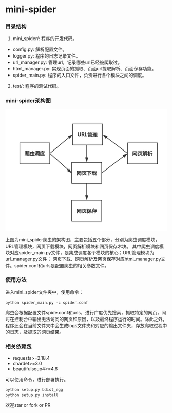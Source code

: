 # mini-spider

### 目录结构
1. mini_spider/: 程序的开发代码。
* config.py: 解析配置文件。
* logger.py: 程序的日志记录文件。
* url_manager.py: 管理url，记录哪些url已经被爬取过。
* html_manager.py: 实现页面的抓取、页面url提取解析、页面保存功能。
* spider_main.py: 程序的入口文件，负责进行各个模块之间的调度。
2. test/: 程序的测试代码。

### mini-spider架构图
![mini-spider](https://github.com/baiyyang/mini-spider/blob/master/image/min_spider.jpg)

上图为mini_spider爬虫的架构图，主要包括五个部分，分别为爬虫调度模块，URL管理模块，网页下载模块，网页解析模块和网页保存木块。
其中爬虫调度模块对应spider_main.py文件，是集成调度各个模块的核心；URL管理模块为url_manager.py文件；
网页下载、网页解析及网页保存对应html_manager.py文件。spider.conf和urls是配置爬虫的相关参数文件。

### 使用方法
进入mini_spider文件夹中，使用命令：
```buildoutcfg
python spider_main.py -c spider.conf
```
爬虫会根据配置文件spide.conf和urls，进行广度优先搜索，抓取特定的网页，同时在控制台中输出无法访问的网页和原因，以及最终程序运行的时间。除此之外，
程序还会在当前文件夹中会生成logs文件夹和对应的输出文件夹，存放爬取过程中的日志，及抓取的网页结果。

### 相关依赖包
* requests>=2.18.4
* chardet>=3.0
* beautifulsoup4>=4.6

可以使用命令，进行部署执行。
```buildoutcfg
python setup.py bdist_egg
python setup.py install
```
欢迎star or fork or PR
